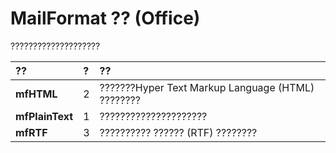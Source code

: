 
# MailFormat ?? (Office)

????????????????????



|**??**|**?**|**??**|
|:-----|:-----|:-----|
|**mfHTML**|2|???????Hyper Text Markup Language (HTML) ????????|
|**mfPlainText**|1|?????????????????????|
|**mfRTF**|3|?????????? ?????? (RTF) ????????|
